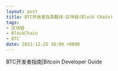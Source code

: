 ```yaml
---
layout: post
title: BTC开发者指南翻译-区块链(Block Chain)
tags: 
- 区块链
- BlockChain
- BTC
date: 2021-12-25 16:00 +0800
---
```


BTC开发者指南|Bitcoin Developer Guide


